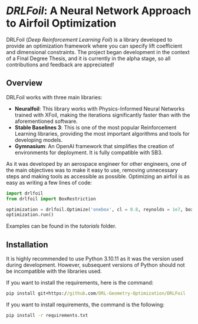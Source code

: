 # ***DRLFoil***: A Neural Network Approach to Airfoil Optimization

DRLFoil (*Deep Reinforcement Learning Foil*) is a library developed to provide an optimization framework where you can specify lift coefficient and dimensional constraints. The project began development in the context of a Final Degree Thesis, and it is currently in the alpha stage, so all contributions and feedback are appreciated!

## Overview
DRLFoil works with three main libraries:
- **Neuralfoil**: This library works with Physics-Informed Neural Networks trained with XFoil, making the iterations significantly faster than with the aforementioned software.
- **Stable Baselines 3**: This is one of the most popular Reinforcement Learning libraries, providing the most important algorithms and tools for developing models.
- **Gymnasium**: An OpenAI framework that simplifies the creation of environments for deployment. It is fully compatible with SB3.

As it was developed by an aerospace engineer for other engineers, one of the main objectives was to make it easy to use, removing unnecessary steps and making tools as accessible as possible.
Optimizing an airfoil is as easy as writing a few lines of code:

```python
import drlfoil
from drlfoil import BoxRestriction

optimization = drlfoil.Optimize('onebox', cl = 0.8, reynolds = 1e7, boxes=[BoxRestriction(0.4, 0.0, 0.4, 0.15)])
optimization.run()
```
Examples can be found in the *tutorials* folder.

## Installation
It is highly recommended to use Python 3.10.11 as it was the version used during development. However, subsequent versions of Python should not be incompatible with the libraries used.

If you want to install the requirements, here is the command:
```cmd
pip install git+https://github.com/DRL-Geometry-Optimization/DRLFoil
```

If you want to install requirements, the command is the following:
```cmd
pip install -r requirements.txt
```